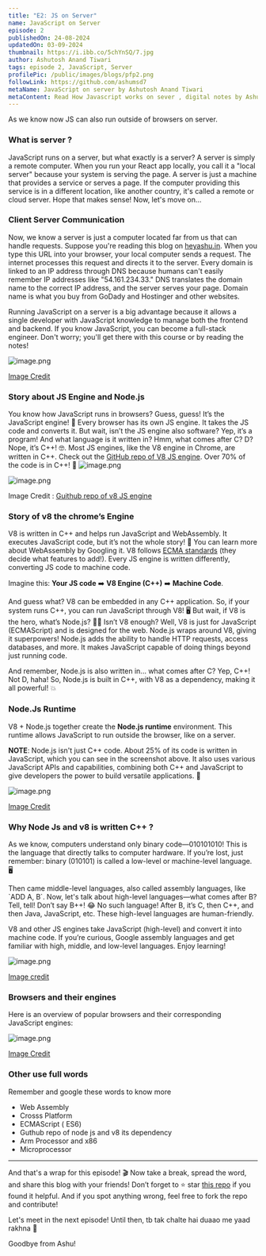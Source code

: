```yaml
---
title: "E2: JS on Server"
name: JavaScript on Server
episode: 2
publishedOn: 24-08-2024
updatedOn: 03-09-2024
thumbnail: https://i.ibb.co/5chYnSQ/7.jpg
author: Ashutosh Anand Tiwari
tags: episode 2, JavaScript, Server
profilePic: /public/images/blogs/pfp2.png
followLink: https://github.com/ashumsd7
metaName: JavaScript on server by Ashutosh Anand Tiwari
metaContent: Read How Javascript works on sever , digital notes by Ashutosh anand tiwari
---
```


As we know now JS can also run outside of browsers on server.

### What is server ?

JavaScript runs on a server, but what exactly is a server? A server is simply a remote computer. When you run your React app locally, you call it a "local server" because your system is serving the page. A server is just a machine that provides a service or serves a page. If the computer providing this service is in a different location, like another country, it's called a remote or cloud server. Hope that makes sense! Now, let's move on…

### Client Server Communication

Now, we know a server is just a computer located far from us that can handle requests. Suppose you're reading this blog on [heyashu.in](http://heyashu.in/). When you type this URL into your browser, your local computer sends a request. The internet processes this request and directs it to the server. Every domain is linked to an IP address through DNS because humans can't easily remember IP addresses like "54.161.234.33." DNS translates the domain name to the correct IP address, and the server serves your page. Domain name is what you buy from GoDady and Hostinger and other websites.

Running JavaScript on a server is a big advantage because it allows a single developer with JavaScript knowledge to manage both the frontend and backend. If you know JavaScript, you can become a full-stack engineer. Don't worry; you'll get there with this course or by reading the notes!

![image.png](https://i.ibb.co/brf7D7h/1.jpg)

[Image Credit](https://heyashu.in/tech/notes)

### Story about JS Engine and Node.js

You know how JavaScript runs in browsers? Guess, guess! It’s the JavaScript engine! 🧠 Every browser has its own JS engine. It takes the JS code and converts it. But wait, isn’t the JS engine also software? Yep, it’s a program! And what language is it written in? Hmm, what comes after C? D? Nope, it’s C++! 🤓. Most JS engines, like the V8 engine in Chrome, are written in C++. Check out the [GitHub repo of V8 JS engine](https://github.com/v8/v8). Over 70% of the code is in C++! 🚀
![image.png](https://i.ibb.co/w7kyPnm/2.jpg)

![image.png](https://i.ibb.co/BLNRTmS/3.jpg)

Image Credit :  [Guithub repo of v8 JS engine](https://github.com/v8/v8) 

### Story of v8 the chrome’s Engine

V8 is written in C++ and helps run JavaScript and WebAssembly. It executes JavaScript code, but it’s not the whole story! 🤔 You can learn more about WebAssembly by Googling it. V8 follows [ECMA standards](https://stackoverflow.com/questions/4269150/what-is-ecmascript) (they decide what features to add!). Every JS engine is written differently, converting JS code to machine code.

Imagine this: **Your JS code** ➡️ **V8 Engine (C++)** ➡️ **Machine Code**.

And guess what? V8 can be embedded in any C++ application. So, if your system runs C++, you can run JavaScript through V8! 🖥️ But wait, if V8 is the hero, what’s Node.js? 🤷‍♂️ Isn’t V8 enough? Well, V8 is just for JavaScript (ECMAScript) and is designed for the web. Node.js wraps around V8, giving it superpowers! Node.js adds the ability to handle HTTP requests, access databases, and more. It makes JavaScript capable of doing things beyond just running code.

And remember, Node.js is also written in... what comes after C? Yep, C++! Not D, haha! So, Node.js is built in C++, with V8 as a dependency, making it all powerful! 💥

### Node.Js Runtime

V8 + Node.js together create the **Node.js runtime** environment. This runtime allows JavaScript to run outside the browser, like on a server.

**NOTE**: Node.js isn't just C++ code. About 25% of its code is written in JavaScript, which you can see in the screenshot above. It also uses various JavaScript APIs and capabilities, combining both C++ and JavaScript to give developers the power to build versatile applications. 🚀

![image.png](https://i.ibb.co/J5M4TNX/4.jpg)

[Image Credit](https://wanganator414.github.io/2019/08/02/JSRuntime) 

### Why Node Js and v8 is written  C++ ?

As we know, computers understand only binary code—010101010! This is the language that directly talks to computer hardware. If you’re lost, just remember: binary (010101) is called a low-level or machine-level language. 🖥️

Then came middle-level languages, also called assembly languages, like \`ADD A, B\`. Now, let's talk about high-level languages—what comes after B? Tell, tell! Don’t say B++! 😂 No such language! After B, it’s C, then C++, and then Java, JavaScript, etc. These high-level languages are human-friendly.

V8 and other JS engines take JavaScript (high-level) and convert it into machine code. If you’re curious, Google assembly languages and get familiar with high, middle, and low-level languages. Enjoy learning!

![image.png](https://i.ibb.co/BCSK3VF/5.jpg)

[Image credit](https://www.cs.mtsu.edu/~xyang/2170/computerLanguages.html)

### Browsers and their engines

Here is an overview of popular browsers and their corresponding JavaScript engines:

![image.png](https://i.ibb.co/vLZWXVD/6.jpg)

[Image Credit](https://www.lambdatest.com/blog/browser-engines-the-crux-of-cross-browser-compatibility/)

### Other use full words

Remember and google these words to know more

- Web Assembly
- Crosss Platform
- ECMAScript ( ES6)
- Guthub repo of node js and v8 its dependency
- Arm Processor  and x86
- Microprocessor

---

And that's a wrap for this episode! 🎬 Now take a break, spread the word, and share this blog with your friends! Don’t forget to ⭐️ star [this repo](https://github.com/ashumsd7/heyashu/tree/main/src/data/mardown/notes/namaste-node-js-s1-by-as) if you found it helpful. And if you spot anything wrong, feel free to fork the repo and contribute!

Let's meet in the next episode! Until then, tb tak chalte hai duaao me yaad rakhna 🙏 

Goodbye from Ashu!
